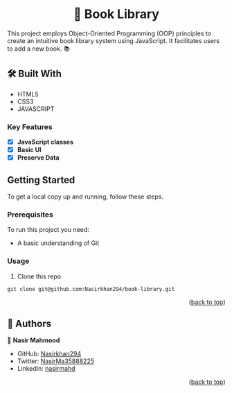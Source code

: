 <a name="readme-top"></a>

<div align="center">
  <h1>📖 Book Library</h>
</div>

This project employs Object-Oriented Programming (OOP) principles to create an intuitive book library system using JavaScript. It facilitates users to add a new book. 📚

## 🛠 Built With <a name="built-with"></a>

  <ul>
    <li>HTML5</li>
    <li>CSS3</li>
    <li>JAVASCRIPT</li>
  </ul>
<!-- Features -->

### Key Features <a name="key-features"></a>

- [x] **JavaScript classes**
- [x] **Basic UI**
- [x] **Preserve Data**

<!-- GETTING STARTED -->
## Getting Started

To get a local copy up and running, follow these steps.

### Prerequisites
To run this project you need:
  * A basic understanding of Git
### Usage  
 1. Clone this repo 
```
git clone git@github.com:Nasirkhan294/book-library.git
```

<p align="right">(<a href="#readme-top">back to top</a>)</p>

<!-- AUTHORS -->

## 👥 Authors <a name="authors"></a>

👤 **Nasir Mahmood**

- GitHub: [Nasirkhan294](https://github.com/Nasirkhan294)
- Twitter: [NasirMa35888225](https://twitter.com/NasirMa35888225)
- LinkedIn: [nasirmahd](https://www.linkedin.com/in/nasirmahd/)

<p align="right">(<a href="#readme-top">back to top</a>)</p>

